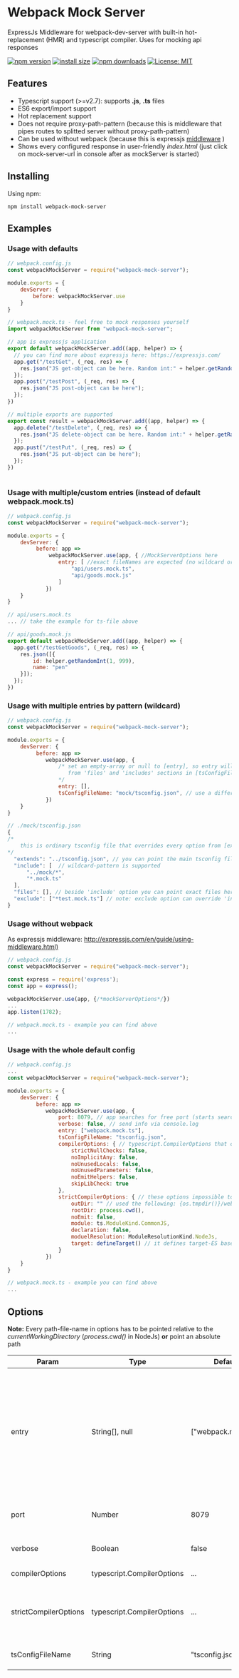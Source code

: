 # Webpack Mock Server

ExpressJs Middleware for webpack-dev-server with built-in hot-replacement (HMR) and typescript compiler.
Uses for mocking api responses

[![npm version](https://img.shields.io/npm/v/webpack-mock-server.svg?style=flat-square)](https://www.npmjs.com/package/webpack-mock-server)
[![install size](https://packagephobia.now.sh/badge?p=webpack-mock-server)](https://packagephobia.now.sh/result?p=webpack-mock-server)
[![npm downloads](https://img.shields.io/npm/dm/webpack-mock-server.svg?style=flat-square)](http://npm-stat.com/charts.html?package=webpack-mock-server)
[![License: MIT](https://img.shields.io/badge/License-MIT-yellow.svg)](https://opensource.org/licenses/MIT)

## Features

- Typescript support (>=v2.7): supports **.js**, **.ts** files
- ES6 export/import support
- Hot replacement support
- Does not require proxy-path-pattern (because this is middleware that pipes routes to splitted server without proxy-path-pattern)
- Can be used without webpack (because this is expressjs [middleware](http://expressjs.com/en/guide/using-middleware.html) )
- Shows every configured response in user-friendly *index.html* (just click on mock-server-url in console after as mockServer is started)

## Installing

Using npm:

```npm
npm install webpack-mock-server
```

## Examples

### Usage with defaults

```js
// webpack.config.js
const webpackMockServer = require("webpack-mock-server");

module.exports = {
    devServer: {
        before: webpackMockServer.use
    }
}

// webpack.mock.ts - feel free to mock responses yourself
import webpackMockServer from "webpack-mock-server";

// app is expressjs application
export default webpackMockServer.add((app, helper) => {
  // you can find more about expressjs here: https://expressjs.com/
  app.get("/testGet", (_req, res) => {
    res.json("JS get-object can be here. Random int:" + helper.getRandomInt());
  });
  app.post("/testPost", (_req, res) => {
    res.json("JS post-object can be here");
  });
})

// multiple exports are supported
export const result = webpackMockServer.add((app, helper) => {
  app.delete("/testDelete", (_req, res) => {
    res.json("JS delete-object can be here. Random int:" + helper.getRandomInt());
  });
  app.pust("/testPut", (_req, res) => {
    res.json("JS put-object can be here");
  });
})
  
```

### Usage with multiple/custom entries (instead of default **webpack.mock.ts**)

```js
// webpack.config.js
const webpackMockServer = require("webpack-mock-server");

module.exports = {
    devServer: {
         before: app =>
             webpackMockServer.use(app, { //MockServerOptions here
                entry: [ //exact fileNames are expected (no wildcard or folder - use custom tsConfig instead)
                    "api/users.mock.ts",
                    "api/goods.mock.js"
                ]
            })
    }
}

// api/users.mock.ts
... // take the example for ts-file above

// api/goods.mock.js
export default webpackMockServer.add((app, helper) => {
  app.get("/testGetGoods", (_req, res) => {
    res.json([{
        id: helper.getRandomInt(1, 999),
        name: "pen"
    }]);
  });
})
```

### Usage with multiple entries by pattern (wildcard)

```js
// webpack.config.js
const webpackMockServer = require("webpack-mock-server");

module.exports = {
    devServer: {
         before: app =>
            webpackMockServer.use(app, {
                /* set an empty-array or null to [entry], so entry will be defined
                   from 'files' and 'includes' sections in [tsConfigFileName]
                */
                entry: [],
                tsConfigFileName: "mock/tsconfig.json", // use a different tsconfig-file that is contained entries
            })
    }
}

// ./mock/tsconfig.json
{
/*
    this is ordinary tsconfig file that overrides every option from [extends] - main tsconfig-file
*/
  "extends": "../tsconfig.json", // you can point the main tsconfig file or remove that property if it's not required
  "include": [  // wildcard-pattern is supported
      "../mock/*",
      "*.mock.ts"
  ],
  "files": [], // beside 'include' option you can point exact files here
  "exclude": ["*test.mock.ts"] // note: exclude option can override 'include' and 'files' options
}

```

### Usage without webpack

As expressjs middleware: <http://expressjs.com/en/guide/using-middleware.html)>

```js
// webpack.config.js
const webpackMockServer = require("webpack-mock-server");

const express = require('express');
const app = express();

webpackMockServer.use(app, {/*mockServerOptions*/})
...
app.listen(1782);

// webpack.mock.ts - example you can find above
...
```

### Usage with the whole default config

```js
// webpack.config.js
...
const webpackMockServer = require("webpack-mock-server");

module.exports = {
    devServer: {
         before: app =>
            webpackMockServer.use(app, {
                port: 8079, // app searches for free port (starts searching from pointed)
                verbose: false, // send info via console.log
                entry: ["webpack.mock.ts"],
                tsConfigFileName: "tsconfig.json",
                compilerOptions: { // typescript.CompilerOptions that overrides tsconfig.json:[compilerOptions]
                    strictNullChecks: false,
                    noImplicitAny: false,
                    noUnusedLocals: false,
                    noUnusedParameters: false,
                    noEmitHelpers: false,
                    skipLibCheck: true
                },
                strictCompilerOptions: { // these options impossible to override
                    outDir: "" // used the following: {os.tmpdir()}/webpack-mock-server/{new Date().getTime()}
                    rootDir: process.cwd(),
                    noEmit: false,
                    module: ts.ModuleKind.CommonJS,
                    declaration: false,
                    moduelResolution: ModuleResolutionKind.NodeJs,
                    target: defineTarget() // it defines target-ES based on NODE version
                }
            })
    }
}

// webpack.mock.ts - example you can find above
...
```

## Options

**Note:** Every path-file-name in options has to be pointed relative to the *currentWorkingDirectory* (*process.cwd()* in NodeJs) **or** point an absolute path

| Param                 | Type                       | Default             | Description                                                                                                                                                                                                                      |
| --------------------- | -------------------------- | ------------------- | -------------------------------------------------------------------------------------------------------------------------------------------------------------------------------------------------------------------------------- |
| entry                 | String[], null             | ["webpack.mock.ts"] | Entry points for typescript-compiler (exact fileNames are expected). Set an **empty array** or **null** for using **files**, **include** and **exlcude** sections from *tsConfigFileName*. Otherwise these sections are ignored! |
| port                  | Number                     | 8079                | app searches for free port (starts searching from pointed)                                                                                                                                                                       |
| verbose               | Boolean                    | false               | show debug info in NodeJs via console.log                                                                                                                                                                                        |
| compilerOptions       | typescript.CompilerOptions | ...                 | see the latest example above                                                                                                                                                                                                     |
| strictCompilerOptions | typescript.CompilerOptions | ...                 | **readOnly**. See the latest example above. These options impossible to override                                                                                                                                                 |
| tsConfigFileName      | String                     | "tsconfig.json"     | pointer to typescript config file                                                                                                                                                                                                |
